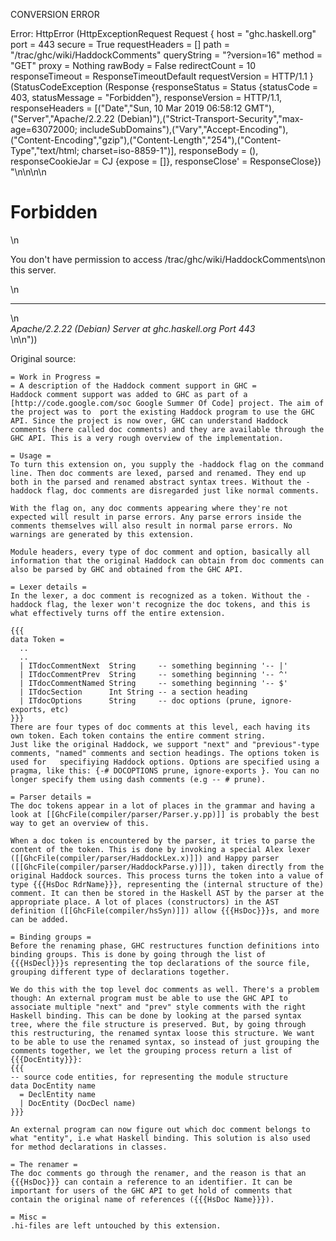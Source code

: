 CONVERSION ERROR

Error: HttpError (HttpExceptionRequest Request {
  host                 = "ghc.haskell.org"
  port                 = 443
  secure               = True
  requestHeaders       = []
  path                 = "/trac/ghc/wiki/HaddockComments"
  queryString          = "?version=16"
  method               = "GET"
  proxy                = Nothing
  rawBody              = False
  redirectCount        = 10
  responseTimeout      = ResponseTimeoutDefault
  requestVersion       = HTTP/1.1
}
 (StatusCodeException (Response {responseStatus = Status {statusCode = 403, statusMessage = "Forbidden"}, responseVersion = HTTP/1.1, responseHeaders = [("Date","Sun, 10 Mar 2019 06:58:12 GMT"),("Server","Apache/2.2.22 (Debian)"),("Strict-Transport-Security","max-age=63072000; includeSubDomains"),("Vary","Accept-Encoding"),("Content-Encoding","gzip"),("Content-Length","254"),("Content-Type","text/html; charset=iso-8859-1")], responseBody = (), responseCookieJar = CJ {expose = []}, responseClose' = ResponseClose}) "<!DOCTYPE HTML PUBLIC \"-//IETF//DTD HTML 2.0//EN\">\n<html><head>\n<title>403 Forbidden</title>\n</head><body>\n<h1>Forbidden</h1>\n<p>You don't have permission to access /trac/ghc/wiki/HaddockComments\non this server.</p>\n<hr>\n<address>Apache/2.2.22 (Debian) Server at ghc.haskell.org Port 443</address>\n</body></html>\n"))

Original source:

```trac
= Work in Progress =
= A description of the Haddock comment support in GHC =
Haddock comment support was added to GHC as part of a [http://code.google.com/soc Google Summer Of Code] project. The aim of the project was to  port the existing Haddock program to use the GHC API. Since the project is now over, GHC can understand Haddock comments (here called doc comments) and they are available through the GHC API. This is a very rough overview of the implementation.

= Usage = 
To turn this extension on, you supply the -haddock flag on the command line. Then doc comments are lexed, parsed and renamed. They end up both in the parsed and renamed abstract syntax trees. Without the -haddock flag, doc comments are disregarded just like normal comments. 

With the flag on, any doc comments appearing where they're not expected will result in parse errors. Any parse errors inside the comments themselves will also result in normal parse errors. No warnings are generated by this extension.

Module headers, every type of doc comment and option, basically all information that the original Haddock can obtain from doc comments can also be parsed by GHC and obtained from the GHC API.  

= Lexer details =
In the lexer, a doc comment is recognized as a token. Without the -haddock flag, the lexer won't recognize the doc tokens, and this is what effectively turns off the entire extension.

{{{
data Token =
  ..
  ..
  | ITdocCommentNext  String     -- something beginning '-- |'
  | ITdocCommentPrev  String     -- something beginning '-- ^'
  | ITdocCommentNamed String     -- something beginning '-- $'
  | ITdocSection      Int String -- a section heading
  | ITdocOptions      String     -- doc options (prune, ignore-exports, etc)
}}} 
There are four types of doc comments at this level, each having its own token. Each token contains the entire comment string. 
Just like the original Haddock, we support "next" and "previous"-type comments, "named" comments and section headings. The options token is used for   specifiying Haddock options. Options are specified using a pragma, like this: {-# DOCOPTIONS prune, ignore-exports }. You can no longer specify them using dash comments (e.g -- # prune).

= Parser details = 
The doc tokens appear in a lot of places in the grammar and having a look at [[GhcFile(compiler/parser/Parser.y.pp)]] is probably the best way to get an overview of this.   

When a doc token is encountered by the parser, it tries to parse the content of the token. This is done by invoking a special Alex lexer ([[GhcFile(compiler/parser/HaddockLex.x)]]) and Happy parser ([[GhcFile(compiler/parser/HaddockParse.y)]]), taken directly from the original Haddock sources. This process turns the token into a value of type {{{HsDoc RdrName}}}, representing the (internal structure of the) comment. It can then be stored in the Haskell AST by the parser at the appropriate place. A lot of places (constructors) in the AST definition ([[GhcFile(compiler/hsSyn)]]) allow {{{HsDoc}}}s, and more can be added.

= Binding groups = 
Before the renaming phase, GHC restructures function definitions into binding groups. This is done by going through the list of {{{HsDecl}}}s representing the top declarations of the source file, grouping different type of declarations together.

We do this with the top level doc comments as well. There's a problem though: An external program must be able to use the GHC API to associate multiple "next" and "prev" style comments with the right Haskell binding. This can be done by looking at the parsed syntax tree, where the file structure is preserved. But, by going through this restructuring, the renamed syntax loose this structure. We want to be able to use the renamed syntax, so instead of just grouping the comments together, we let the grouping process return a list of {{{DocEntity}}}:
{{{
-- source code entities, for representing the module structure
data DocEntity name
  = DeclEntity name
  | DocEntity (DocDecl name)
}}}

An external program can now figure out which doc comment belongs to what "entity", i.e what Haskell binding. This solution is also used for method declarations in classes. 

= The renamer =
The doc comments go through the renamer, and the reason is that an {{{HsDoc}}} can contain a reference to an identifier. It can be important for users of the GHC API to get hold of comments that contain the original name of references ({{{HsDoc Name}}}).

= Misc = 
.hi-files are left untouched by this extension.

```
